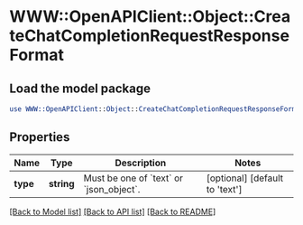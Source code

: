 # WWW::OpenAPIClient::Object::CreateChatCompletionRequestResponseFormat

## Load the model package
```perl
use WWW::OpenAPIClient::Object::CreateChatCompletionRequestResponseFormat;
```

## Properties
Name | Type | Description | Notes
------------ | ------------- | ------------- | -------------
**type** | **string** | Must be one of &#x60;text&#x60; or &#x60;json_object&#x60;. | [optional] [default to &#39;text&#39;]

[[Back to Model list]](../README.md#documentation-for-models) [[Back to API list]](../README.md#documentation-for-api-endpoints) [[Back to README]](../README.md)


